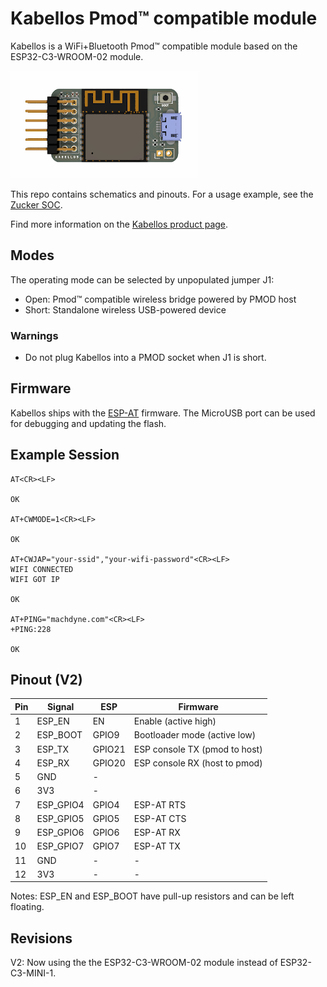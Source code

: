 # Kabellos Pmod&trade; compatible module

Kabellos is a WiFi+Bluetooth Pmod&trade; compatible module based on the ESP32-C3-WROOM-02 module.

![Kabellos](https://github.com/machdyne/kabellos/blob/78f1afe503d9ae8d800e081e306f831948fb643d/kabellos.png)

This repo contains schematics and pinouts. For a usage example, see the [Zucker SOC](https://github.com/machdyne/zucker).

Find more information on the [Kabellos product page](https://machdyne.com/product/kabellos-wireless-pmod/).

## Modes

The operating mode can be selected by unpopulated jumper J1:

 * Open: Pmod&trade; compatible wireless bridge powered by PMOD host
 * Short: Standalone wireless USB-powered device

### Warnings

 * Do not plug Kabellos into a PMOD socket when J1 is short.

## Firmware

Kabellos ships with the [ESP-AT](https://docs.espressif.com/projects/esp-at/en/latest/esp32c3/Get_Started/What_is_ESP-AT.html) firmware. The MicroUSB port can be used for debugging and updating the flash.

## Example Session

```
AT<CR><LF>

OK

AT+CWMODE=1<CR><LF>

OK

AT+CWJAP="your-ssid","your-wifi-password"<CR><LF>
WIFI CONNECTED
WIFI GOT IP

OK

AT+PING="machdyne.com"<CR><LF>
+PING:228

OK
```

## Pinout (V2)

| Pin | Signal | ESP | Firmware |
| --- | ------ | --- | -------- |
| 1 | ESP\_EN | EN | Enable (active high) |
| 2 | ESP\_BOOT | GPIO9 | Bootloader mode (active low) |
| 3 | ESP\_TX | GPIO21 | ESP console TX (pmod to host) |
| 4 | ESP\_RX | GPIO20 | ESP console RX (host to pmod) |
| 5 | GND | - | |
| 6 | 3V3 | - | |
| 7 | ESP\_GPIO4  | GPIO4 | ESP-AT RTS |
| 8 | ESP\_GPIO5  | GPIO5 | ESP-AT CTS |
| 9 | ESP\_GPIO6 | GPIO6 | ESP-AT RX |
| 10 | ESP\_GPIO7 | GPIO7 | ESP-AT TX |
| 11 | GND | - | - |
| 12 | 3V3 | - | - |

Notes: ESP\_EN and ESP\_BOOT have pull-up resistors and can be left floating.

## Revisions

V2: Now using the the ESP32-C3-WROOM-02 module instead of ESP32-C3-MINI-1.
